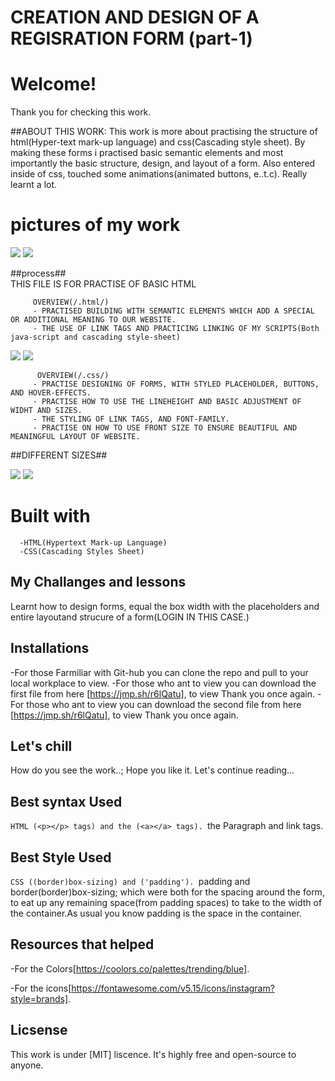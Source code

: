  # CREATION AND DESIGN OF A REGISRATION FORM (part-1)    

 # Welcome!

 Thank you for checking this work. 

 ##ABOUT THIS WORK:
This work is more about practising the structure of html(Hyper-text mark-up language) and css(Cascading style sheet). By making these forms i practised basic semantic elements and most importantly the basic structure, design, and layout of a form. Also entered inside of css, touched some animations(animated buttons, e..t.c). Really learnt a lot.

 # pictures of my work
 <img src="first form/large1.png">

 <img src="first form/small1.png">
            
   ##process##           
            THIS FILE IS FOR PRACTISE OF BASIC HTML
            
         OVERVIEW(/.html/)
         - PRACTISED BUILDING WITH SEMANTIC ELEMENTS WHICH ADD A SPECIAL OR ADDITIONAL MEANING TO OUR WEBSITE.
         - THE USE OF LINK TAGS AND PRACTICING LINKING OF MY SCRIPTS(Both java-script and cascading style-sheet)
 <img src="second form/large2.png">
 
 <img src="first form/small2.png">
         
          OVERVIEW(/.css/)
         - PRACTISE DESIGNING OF FORMS, WITH STYLED PLACEHOLDER, BUTTONS, AND HOVER-EFFECTS.
         - PRACTISE HOW TO USE THE LINEHEIGHT AND BASIC ADJUSTMENT OF WIDHT AND SIZES.
         - THE STYLING OF LINK TAGS, AND FONT-FAMILY.
         - PRACTISE ON HOW TO USE FRONT SIZE TO ENSURE BEAUTIFUL AND MEANINGFUL LAYOUT OF WEBSITE.            

 ##DIFFERENT SIZES##
 
 <img src="second form/small5.png">

 <img src="second form/small3.png">

   # Built with         
      -HTML(Hypertext Mark-up Language)
      -CSS(Cascading Styles Sheet)


   ## My Challanges and lessons
   Learnt how to design forms, equal the box width with the placeholders and entire layoutand strucure of a form(LOGIN IN THIS CASE.)
            
   ## Installations
   -For those Farmiliar with Git-hub you can clone the repo and pull to your local workplace to view.
   -For those who ant to view you can download the first file from here [https://jmp.sh/r6lQatu], to view Thank you once again.
   -For those who ant to view you can download the second file from here [https://jmp.sh/r6lQatu], to view Thank you once again.

            

   ## Let's chill ##
   How do you see the work..; Hope you like it. Let's continue reading...
   
   ## Best syntax Used
   ``HTML
   (<p></p> tags) and the (<a></a> tags).
   ``the Paragraph and link tags.
   
   ## Best Style Used
   ``CSS
   ((border)box-sizing) and ('padding').
   ``padding and border(border)box-sizing; which were both for the spacing around the form, to eat up any remaining space(from padding spaces) to take to the width of the container.As usual you know padding is the space in the container.
   
   
   ## Resources that helped ##
   -For the Colors[https://coolors.co/palettes/trending/blue].
   
   -For the icons[https://fontawesome.com/v5.15/icons/instagram?style=brands].

   ## Licsense 
   This work is under [MIT] liscence. It's highly free and open-source to anyone.
